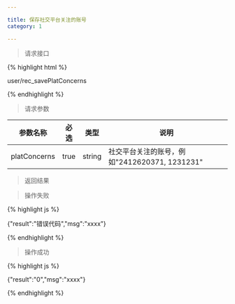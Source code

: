 ```yaml
---

title: 保存社交平台关注的账号
category: 1

---
```


> 请求接口


{% highlight html %}

user/rec_savePlatConcerns

{% endhighlight %}

> 请求参数

|参数名称			|必选		|类型		| 说明									
|-------------------|:---------:|:---------:|--------------------------------------------
|platConcerns		|true		|string		|社交平台关注的账号，例如"2412620371, 1231231"


> 返回结果

> 操作失败

{% highlight js %}

{"result":"错误代码","msg":"xxxx"}

{% endhighlight %}

> 操作成功

{% highlight js %}

{"result":"0","msg":"xxxx"}

{% endhighlight %}
